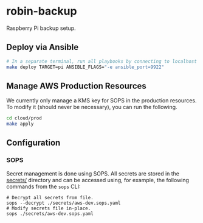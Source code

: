 # robin-backup

Raspberry Pi backup setup.

## Deploy via Ansible

```bash
# In a separate terminal, run all playbooks by connecting to localhost on a specific port.
make deploy TARGET=pi ANSIBLE_FLAGS="-e ansible_port=9922"
```

## Manage AWS Production Resources

We currently only manage a KMS key for SOPS in the production resources.
To modify it (should never be necessary), you can run the following.

```bash
cd cloud/prod
make apply
```

## Configuration

### SOPS

Secret management is done using SOPS. All secrets are stored in the [secrets/](./secrets) directory and can be accessed using, for example, the following commands from the `sops` CLI:

```shell
# Decrypt all secrets from file.
sops --decrypt ./secrets/aws-dev.sops.yaml
# Modify secrets file in-place.
sops ./secrets/aws-dev.sops.yaml
```
